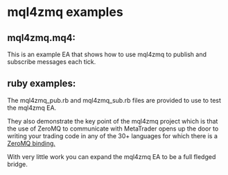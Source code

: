 # mql4zmq examples

## mql4zmq.mq4:

This is an example EA that shows how to use mql4zmq to publish and subscribe messages each tick.

## ruby examples:
The mql4zmq_pub.rb and mql4zmq_sub.rb files are provided to use to test the mql4zmq EA. 

They also demonstrate the key point of the mql4zmq project which is that the use of ZeroMQ to communicate with
MetaTrader opens up the door to writing your trading code in any of the 30+ languages for which there is a [ZeroMQ binding.](http://www.zeromq.org/bindings:_start "ZeroMQ language bindings.")

With very little work you can expand the mql4zmq EA to be a full fledged bridge.